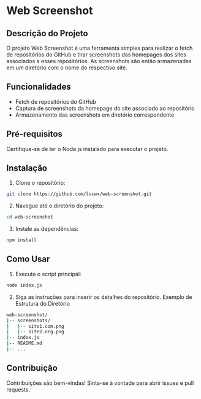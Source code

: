 # Web Screenshot

## Descrição do Projeto
O projeto Web Screenshot é uma ferramenta simples para realizar o fetch de repositórios do GitHub e tirar screenshots das homepages dos sites associados a esses repositórios. As screenshots são então armazenadas em um diretório com o nome do respectivo site.

## Funcionalidades
- Fetch de repositórios do GitHub
- Captura de screenshots da homepage do site associado ao repositório
- Armazenamento das screenshots em diretório correspondente

## Pré-requisitos
Certifique-se de ter o Node.js instalado para executar o projeto.

## Instalação
1. Clone o repositório:

```bash
git clone https://github.com/lucwx/web-screenshot.git
```
2. Navegue até o diretório do projeto:

```bash
cd web-screenshot
```

3. Instale as dependências:

```bash
npm install
```

## Como Usar
1. Execute o script principal:
``` bash
node index.js
```
2. Siga as instruções para inserir os detalhes do repositório.
Exemplo de Estrutura do Diretório
``` bash
web-screenshot/
|-- screenshots/
|   |-- site1.com.png
|   |-- site2.org.png
|-- index.js
|-- README.md
|-- ...
```
## Contribuição
Contribuições são bem-vindas! Sinta-se à vontade para abrir issues e pull requests.

